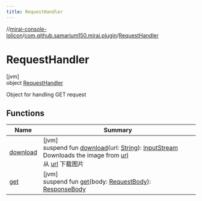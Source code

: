 ```yaml
---
title: RequestHandler
---
```

//[mirai-console-lolicon](../../../index.html)/[com.github.samarium150.mirai.plugin](../index.html)/[RequestHandler](index.html)



# RequestHandler



[jvm]\
object [RequestHandler](index.html)

Object for handling GET request



## Functions


| Name | Summary |
|---|---|
| [download](download.html) | [jvm]<br>suspend fun [download](download.html)(url: [String](https://kotlinlang.org/api/latest/jvm/stdlib/kotlin/-string/index.html)): [InputStream](https://docs.oracle.com/en/java/javase/11/docs/api/java.base/java/io/InputStream.html)<br>Downloads the image from [url](download.html)<br> 从 [url](download.html) 下载图片 |
| [get](get.html) | [jvm]<br>suspend fun [get](get.html)(body: [RequestBody](../-request-body/index.html)): [ResponseBody](../-response-body/index.html) |

